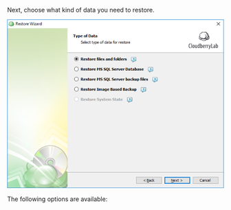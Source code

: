 

Next, choose what kind of data you need to restore.

![](/assets/choose-data-to-restore.png)

The following options are available:




